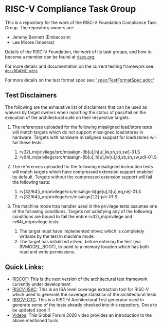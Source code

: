 # RISC-V Compliance Task Group

This is a repository for the work of the RISC-V Foundation Compliance Task Group. The repository owners are:
- Jeremy Bennett (Embecosm)
- Lee Moore (Imperas)

Details of the RISC-V Foundation, the work of its task groups, and how to become a member can be found at [riscv.org](https://riscv.org/).

For more details and documentation on the current testing framework see: [`doc/README.adoc`](doc/README.adoc)

For more details on the test format spec see: ['spec/TestFormatSpec.adoc'](spec/TestFormatSpec.adoc)

## Test Disclaimers

The following are the exhaustive list of disclaimers that can be used as waivers by target owners 
when reporting the status of pass/fail on the execution of the architectural suite on their respective targets.

1. The references uploaded for the following misaligned load/store tests will match targets which do 
   not support misaligned load/stores in hardware. Targets with hardware misaligned support for 
   load/stores will fail these tests.

   1. rv32i_m/privilege/src/misalign-[lb[u],lh[u],lw,sh,sb,sw]-01.S
   2. rv64i_m/privilege/src/misalign-[lb[u],lh[u],lw[u],ld,sb,sh,sw,sd]-01.S

2. The references uploaded for the following misaligned instruction tests will match targets which 
   have compressed extension support enabled by default. Targets without the compressed extension 
   support will fail the following tests:
   1. rv[32/64]i_m/privilege/src/misalign-b[ge[u],lt[u],eq,ne]-01.S
   2. rv[32/64]i_m/privilege/src/misalign[1,2]-jalr-01.S

3. The machine mode trap handler used in the privilege tests assumes one of the following conditions. 
   Targets not satisfying any of the following conditions are bound to fail the entire 
   rv32i_m/privilege and rv64i_m/privilege tests:
   1. The target must have implemented mtvec which is completely writable by the test in machine mode.
   2. The target has initialized mtvec, before entering the test (via RVMODEL_BOOT), to point to a memory location which has both read and write permissions.

## Quick Links:

- [RISCOF](https://riscof.readthedocs.io/en/latest/): This is the next version of the architectural test framework currently under development
- [RISCV-ISAC](https://riscv-isac.readthedocs.io/en/latest/index.html): This is an ISA level coverage extraction tool for RISC-V which used to generate the coverage statistics of the architectural tests.
- [RISCV-CTG](https://gitlab.com/incoresemi/riscv-compliance/riscv_ctg): This is a RISC-V Architectural Test generator used to generate some of the tests already checked into this repository. Docs to be updated soon !!
- [Videos](https://youtu.be/VIW1or1Oubo): This Global Forum 2020 video provides an introduction to the above mentioned tools

